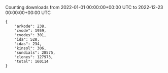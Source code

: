 
Counting downloads from 2022-01-01 00:00:00+00:00 UTC to 2022-12-23 00:00:00+00:00 UTC

```
{
    "arkode": 238,
    "cvode": 1959,
    "cvodes": 301,
    "ida": 528,
    "idas": 234,
    "kinsol": 306,
    "sundials": 28575,
    "clones": 127973,
    "total": 160114
}
```
